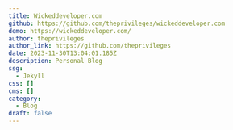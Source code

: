 ```yaml
---
title: Wickeddeveloper.com
github: https://github.com/theprivileges/wickeddeveloper.com
demo: https://wickeddeveloper.com/
author: theprivileges
author_link: https://github.com/theprivileges
date: 2023-11-30T13:04:01.185Z
description: Personal Blog
ssg:
  - Jekyll
css: []
cms: []
category:
  - Blog
draft: false
---
```

